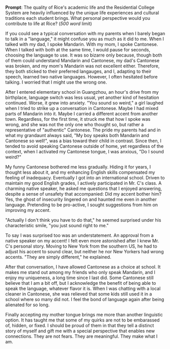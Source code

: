 __Prompt__: The quality of Rice's academic life and the Residential College System are heavily influenced by the unique life experiences and cultural traditions each student brings. What personal perspective would you contribute to life at Rice?  (_500 word_ limit)

If you could see a typical conversation with my parents when I barely began to talk in a "language," it might confuse you as much as it did to me. When I talked with my dad, I spoke Mandarin. With my mom, I spoke Cantonese. When I talked with both at the same time, I would pause for seconds, choosing the language to use. It was so bizarre only because, though both of them could understand Mandarin and Cantonese, my dad's Cantonese was broken, and my mom's Mandarin was not excellent either. Therefore, they both sticked to their preferred langauges, and I, adapting to their speech, learned two native languages. However, I often hesitated before talking. I worried that I might use the wrong one.

After I entered elementary school in Guangzhou, an hour's drive from my birthplace, language switch was less usual, yet another kind of hesitation continued. Worse, it grew into anxiety. "You sound so weird," a girl laughed when I tried to strike up a conversation in Cantonese. Maybe I had mixed parts of Mandarin into it. Maybe I carried a different accent from another town. Regardless, for the first time, it struck me that how I spoke was wrong, and she was not the only one who thought so, but rather a representative of "authentic" Cantonese. The pride my parents had and in what my grandaunt always said, "My boy speaks both Mandarin and Cantonese so well!", was a bias toward their child in contrast. Since then, I tended to avoid speaking Cantonese outside of home, yet regardless of the context, when I activated my Cantonese tongue, I was anxious, "Do I sound weird?"

My funny Cantonese bothered me less gradually. Hiding it for years, I thought less about it, and my enhancing English skills compensated my feeling of inadequacy. Eventually I got into an international school. Driven to maintain my good English grades, I actively participated in Mr. C's class. A charming native speaker, he asked me questions that I enjoyed answering, despite a sense of unsafety that accompanied: Did my accent bother him? Yes, the ghost of insecurity lingered on and haunted me even in another language. Pretending to be pro-active, I sought suggestions from him on improving my accent.

"Actually I don't think you have to do that," he seemed surprised under his characteristic smile, "you just sound right to me."

To say I was surprised too was an understatement. An approval from a native speaker on my accent! I felt even more astonished after I knew Mr. C's personal story. Moving to New York from the southern US, he had to adjust his accent to sound clear, but neither he nor New Yorkers had wrong accents. "They are simply different," he explained.

After that conversation, I have allowed Cantonese as a choice at school. It makes me stand out among my friends who only speak Mandarin, and I enjoy my uniqueness, a long time since I last did. Some Cantonese still believe that I am a bit off, but I acknowledge the benefit of being able to speak the language, whatever flavor it is. When I was chatting with a local cleaner in Cantonese, she was relieved that some kids still used it in a school where so many did not. I feel the bond of language again after being alienated for so long.

Finally accepting my mother tongue brings me more than another linguistic option. It has taught me that some of my quirks are not to be embarassed of, hidden, or fixed. I should be proud of them in that they tell a distinct story of myself and gift me with a special perspective that enables new connections. They are not fears. They are meaningful. They make what I am.